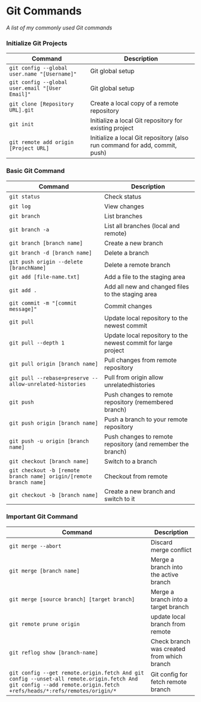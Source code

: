 Git Commands
============

_A list of my commonly used Git commands_

### Initialize Git Projects

| Command | Description |
| ------- | ----------- |
| `git config --global user.name "[Username]"` | Git global setup |
| `git config --global user.email "[User Email]"` | Git global setup |
| `git clone [Repository URL].git` | Create a local copy of a remote repository |
| `git init` | Initialize a local Git repository for existing project |
| `git remote add origin [Project URL]` | Initialize a local Git repository (also run command for add, commit, push) |

### Basic Git Command

| Command | Description |
| ------- | ----------- |
| `git status` | Check status |
| `git log` | View changes |
| `git branch` | List branches |
| `git branch -a` | List all branches (local and remote) |
| `git branch [branch name]` | Create a new branch |
| `git branch -d [branch name]` | Delete a branch |
| `git push origin --delete [branchName]` | Delete a remote branch |
| `git add [file-name.txt]` | Add a file to the staging area |
| `git add .` | Add all new and changed files to the staging area |
| `git commit -m "[commit message]"` | Commit changes |
| `git pull` | Update local repository to the newest commit |
| `git pull --depth 1` | Update local repository to the newest commit for large project |
| `git pull origin [branch name]` | Pull changes from remote repository |
| `git pull --rebase=preserve --allow-unrelated-histories` | Pull from origin allow unrelatedhistories |
| `git push` | Push changes to remote repository (remembered branch) |
| `git push origin [branch name]` | Push a branch to your remote repository |
| `git push -u origin [branch name]` | Push changes to remote repository (and remember the branch) |
| `git checkout [branch name]` | Switch to a branch |
| `git checkout -b [remote branch name] origin/[remote branch name]` | Checkout from remote |
| `git checkout -b [branch name]` | Create a new branch and switch to it |

### Important Git Command

| Command | Description |
| ------- | ----------- |
| `git merge --abort` | Discard merge conflict |
| `git merge [branch name]` | Merge a branch into the active branch |
| `git merge [source branch] [target branch]` | Merge a branch into a target branch |
| `git remote prune origin ` | update local branch from remote |
| `git reflog show [branch-name]` | Check branch was created from which branch |
| `git config --get remote.origin.fetch And git config --unset-all remote.origin.fetch And git config --add remote.origin.fetch +refs/heads/*:refs/remotes/origin/*` | Git config for fetch remote branch  |


